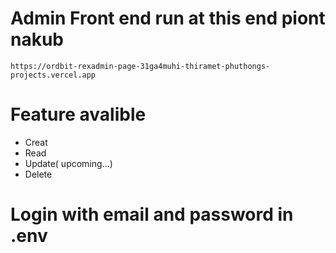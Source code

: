 # Admin Front end run at this end piont nakub
```
https://ordbit-rexadmin-page-31ga4muhi-thiramet-phuthongs-projects.vercel.app
```

# Feature avalible
- Creat
- Read
- Update( upcoming...)
- Delete

# Login with email and password in .env
